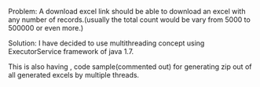 
Problem: A download excel link should be able to download an excel with any number of records.(usually the total count would be vary from 5000 to 500000 or even more.)

Solution: I have decided to use multithreading concept using ExecutorService framework of java 1.7.

This is also having , code sample(commented out) for generating zip out of all generated excels by multiple threads.
